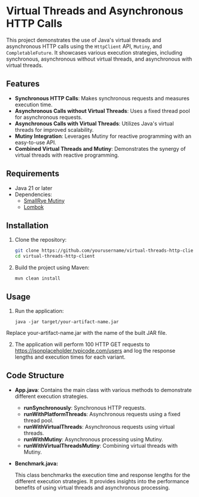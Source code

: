 # Virtual Threads and Asynchronous HTTP Calls

This project demonstrates the use of Java's virtual threads and asynchronous HTTP calls using the `HttpClient` API, `Mutiny`, and `CompletableFuture`. It showcases various execution strategies, including synchronous, asynchronous without virtual threads, and asynchronous with virtual threads.

## Features

- **Synchronous HTTP Calls**: Makes synchronous requests and measures execution time.
- **Asynchronous Calls without Virtual Threads**: Uses a fixed thread pool for asynchronous requests.
- **Asynchronous Calls with Virtual Threads**: Utilizes Java's virtual threads for improved scalability.
- **Mutiny Integration**: Leverages Mutiny for reactive programming with an easy-to-use API.
- **Combined Virtual Threads and Mutiny**: Demonstrates the synergy of virtual threads with reactive programming.

## Requirements

- Java 21 or later
- Dependencies:
    - [SmallRye Mutiny](https://smallrye.io/smallrye-mutiny/)
    - [Lombok](https://projectlombok.org/)

## Installation

1. Clone the repository:

   ```bash
   git clone https://github.com/yourusername/virtual-threads-http-client.git
   cd virtual-threads-http-client
   ```

2. Build the project using Maven:

   ````maven
   mvn clean install
   ````

## Usage

1. Run the application:
    ````
   java -jar target/your-artifact-name.jar

Replace your-artifact-name.jar with the name of the built JAR file.

2. The application will perform 100 HTTP GET requests to https://jsonplaceholder.typicode.com/users 
and log the response lengths and execution times for each variant.

## Code Structure
- **App.java**: Contains the main class with various methods to demonstrate different execution strategies.

   - **runSynchronously**: Synchronous HTTP requests.
   - **runWithPlatformThreads**: Asynchronous requests using a fixed thread pool. 
   - **runWithVirtualThreads**: Asynchronous requests using virtual threads. 
   - **runWithMutiny**: Asynchronous processing using Mutiny. 
   - **runWithVirtualThreadsMutiny**: Combining virtual threads with Mutiny.


- **Benchmark.java:**

    This class benchmarks the execution time and response lengths for the different execution strategies.
    It provides insights into the performance benefits of using virtual threads and asynchronous processing.